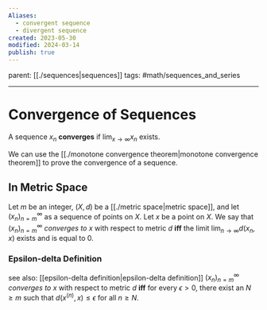 ```yaml
---
Aliases:
  - convergent sequence
  - divergent sequence
created: 2023-05-30
modified: 2024-03-14
publish: true
---
```


parent: [[./sequences|sequences]]
tags: #math/sequences_and_series 

---
# Convergence of Sequences

A sequence $x_n$ **converges** if $\lim_{x \to \infty }x_n$ exists.

We can use the [[./monotone convergence theorem|monotone convergence theorem]] to prove the convergence of a sequence.

## In Metric Space
Let $m$ be an integer, $(X, d)$ be a [[./metric space|metric space]], and let $(x_n)_{n=m}^\infty$ as a sequence of points on $X$. Let $x$ be a point on $X$. We say that $(x_n)_{n=m}^\infty$ *converges to* $x$ with respect to metric $d$ **iff** the limit  $\lim_{n \rightarrow \infty} d(x_n, x)$ exists and is equal to $0$.

### Epsilon-delta Definition
see also: [[epsilon-delta definition|epsilon-delta definition]]
$(x_n)_{n=m}^\infty$ *converges to* $x$ with respect to metric $d$ **iff** for every $\epsilon > 0$, there exist an $N \ge m$ such that $d(x^{(n)}, x) \le \epsilon$ for all $n \ge N$.